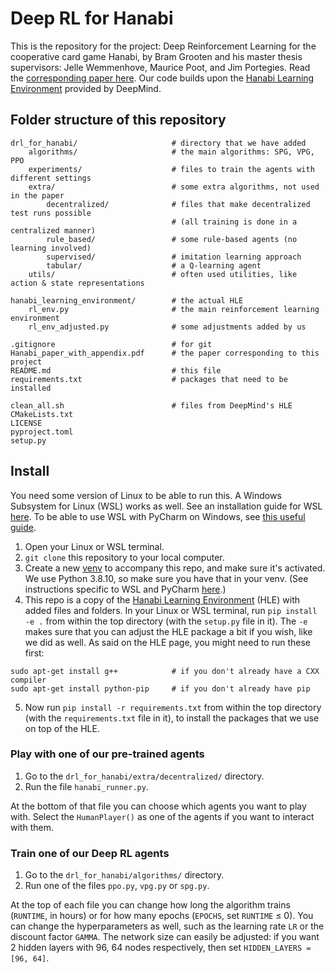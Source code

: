 # Deep RL for Hanabi

This is the repository for the project: Deep Reinforcement Learning for the cooperative card game Hanabi, 
by Bram Grooten and his master thesis supervisors: Jelle Wemmenhove, Maurice Poot, and Jim Portegies. 
Read the [corresponding paper here](https://github.com/bramgrooten/DeepRL-for-Hanabi/blob/6d809f65cdae6c7fda360192cce718d8dbe92f78/Hanabi_paper_with_appendix.pdf).
Our code builds upon the [Hanabi Learning Environment](https://github.com/deepmind/hanabi-learning-environment) provided by DeepMind. 

## Folder structure of this repository
```
drl_for_hanabi/                     # directory that we have added
    algorithms/                     # the main algorithms: SPG, VPG, PPO
    experiments/                    # files to train the agents with different settings
    extra/                          # some extra algorithms, not used in the paper
        decentralized/              # files that make decentralized test runs possible
                                    # (all training is done in a centralized manner)
        rule_based/                 # some rule-based agents (no learning involved)
        supervised/                 # imitation learning approach
        tabular/                    # a Q-learning agent
    utils/                          # often used utilities, like action & state representations

hanabi_learning_environment/        # the actual HLE
    rl_env.py                       # the main reinforcement learning environment
    rl_env_adjusted.py              # some adjustments added by us

.gitignore                          # for git
Hanabi_paper_with_appendix.pdf      # the paper corresponding to this project
README.md                           # this file
requirements.txt                    # packages that need to be installed

clean_all.sh                        # files from DeepMind's HLE
CMakeLists.txt
LICENSE
pyproject.toml
setup.py
```

## Install

You need some version of Linux to be able to run this. A Windows Subsystem for Linux (WSL) works as well. 
See an installation guide for WSL [here](https://docs.microsoft.com/en-us/windows/wsl/install-win10). 
To be able to use WSL with PyCharm on Windows, see 
[this useful guide](https://www.jetbrains.com/help/pycharm/using-wsl-as-a-remote-interpreter.html).

1. Open your Linux or WSL terminal.
2. `git clone` this repository to your local computer.
3. Create a new [venv](https://hpcwiki.tue.nl/wiki/Specific_tools#Virtual_environments) to accompany this repo, 
and make sure it's activated. 
We use Python 3.8.10, so make sure you have that in your venv.
(See instructions specific to WSL and PyCharm [here](https://www.dropbox.com/s/qk9hd1m0e51a9wl/Using-the-WSL.pdf?dl=0).)
4. This repo is a copy of the [Hanabi Learning Environment](https://github.com/deepmind/hanabi-learning-environment) (HLE) 
with added files and folders. In your Linux or WSL terminal, run `pip install -e .` from within the top directory 
(with the `setup.py` file in it).
The `-e` makes sure that you can adjust the HLE package a bit if you wish, like we did as well. As said on the HLE page, you might need to run these first:
```
sudo apt-get install g++            # if you don't already have a CXX compiler
sudo apt-get install python-pip     # if you don't already have pip
```
5. Now run `pip install -r requirements.txt` from within the top directory (with the `requirements.txt` file in it), 
to install the packages that we use on top of the HLE.


### Play with one of our pre-trained agents

1. Go to the `drl_for_hanabi/extra/decentralized/` directory.
2. Run the file `hanabi_runner.py`. 

At the bottom of that file you can choose which agents you want to play with. 
Select the `HumanPlayer()` as one of the agents if you want to interact with them.

### Train one of our Deep RL agents

1. Go to the `drl_for_hanabi/algorithms/` directory.
2. Run one of the files `ppo.py`, `vpg.py` or `spg.py`.

At the top of each file you can change how long the algorithm trains (`RUNTIME`, in hours) 
or for how many epochs (`EPOCHS`, set `RUNTIME` &le; 0). You can change the hyperparameters as well, 
such as the learning rate `LR` or the discount factor `GAMMA`. 
The network size can easily be adjusted: if you want 2 hidden layers with 96, 64 nodes respectively, 
then set `HIDDEN_LAYERS = [96, 64]`.

